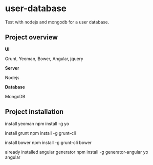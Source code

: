 user-database
=============

Test with nodejs and mongodb for a user database. 


Project overview
--------------


**UI**

Grunt, Yeoman, Bower, Angular, jquery

**Server**

Nodejs

**Database**

MongoDB


Project installation
--------------

install yeoman
npm install -g yo

install grunt 
npm install -g grunt-cli

install bower
npm install -g grunt-cli bower

already installed angular generator
npm install -g generator-angular
yo angular
